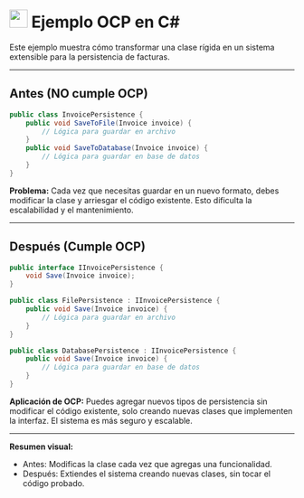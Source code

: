 # <img src="https://cdn.jsdelivr.net/gh/devicons/devicon/icons/csharp/csharp-original.svg" width="32"/> Ejemplo OCP en C#

Este ejemplo muestra cómo transformar una clase rígida en un sistema extensible para la persistencia de facturas.

---

## Antes (NO cumple OCP)
```csharp
public class InvoicePersistence {
    public void SaveToFile(Invoice invoice) {
        // Lógica para guardar en archivo
    }
    public void SaveToDatabase(Invoice invoice) {
        // Lógica para guardar en base de datos
    }
}
```

**Problema:** Cada vez que necesitas guardar en un nuevo formato, debes modificar la clase y arriesgar el código existente. Esto dificulta la escalabilidad y el mantenimiento.

---

## Después (Cumple OCP)
```csharp
public interface IInvoicePersistence {
    void Save(Invoice invoice);
}

public class FilePersistence : IInvoicePersistence {
    public void Save(Invoice invoice) {
        // Lógica para guardar en archivo
    }
}

public class DatabasePersistence : IInvoicePersistence {
    public void Save(Invoice invoice) {
        // Lógica para guardar en base de datos
    }
}
```

**Aplicación de OCP:**
Puedes agregar nuevos tipos de persistencia sin modificar el código existente, solo creando nuevas clases que implementen la interfaz. El sistema es más seguro y escalable.

---

**Resumen visual:**
- Antes: Modificas la clase cada vez que agregas una funcionalidad.
- Después: Extiendes el sistema creando nuevas clases, sin tocar el código probado.